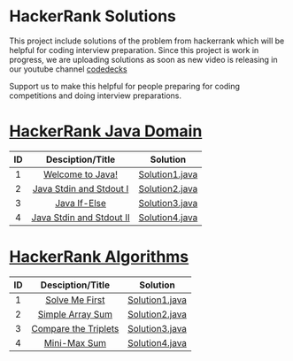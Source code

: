# HackerRank Solutions

This project include solutions of the problem from hackerrank which will be helpful for coding interview preparation.
Since this project is work in progress, we are uploading solutions as soon as new video is releasing in our youtube channel
[codedecks](https://www.youtube.com/channel/UCtJg4eV7SszBJx7BsuS_zhA)

Support us to make this helpful for people preparing for coding competitions and doing interview preparations.


# [HackerRank Java Domain](https://www.hackerrank.com/domains/java)
| ID |                                                          Desciption/Title                                                         |    Solution   |
|:---:|:-----------------------------------------------------------------------------------------------------------------------------------------------------------:|:---------------:|
|  1  | [Welcome to Java!](https://www.hackerrank.com/challenges/welcome-to-java/problem)| [Solution1.java](https://github.com/codedecks-in/HackerRank-Solutions/blob/master/welcome-to-java.java)
|  2  | [Java Stdin and Stdout I](https://www.hackerrank.com/challenges/java-stdin-and-stdout-1/problem)| [Solution2.java](https://github.com/codedecks-in/HackerRank-Solutions/blob/master/scanner.java)
|  3  | [Java If-Else](https://www.hackerrank.com/challenges/java-if-else/problem)| [Solution3.java](https://github.com/codedecks-in/HackerRank-Solutions/blob/master/java-if-else.java)
|  4  | [Java Stdin and Stdout II](https://www.hackerrank.com/challenges/java-stdin-stdout/problem)| [Solution4.java](https://github.com/codedecks-in/HackerRank-Solutions/blob/master/java_stdin_stdout_ii.java)


# [HackerRank Algorithms](https://www.hackerrank.com/domains/algorithms)
| ID |                                                          Desciption/Title                                                         |    Solution   |
|:---:|:-----------------------------------------------------------------------------------------------------------------------------------------------------------:|:---------------:|
|  1  | [Solve Me First](https://www.hackerrank.com/challenges/welcome-to-java/problem)| [Solution1.java](https://github.com/codedecks-in/HackerRank-Solutions/blob/master/solve-me-first.java)
|  2  | [Simple Array Sum](https://www.hackerrank.com/challenges/simple-array-sum/problem)| [Solution2.java](https://github.com/codedecks-in/HackerRank-Solutions/blob/master/simple-array-sum.java)
|  3  | [Compare the Triplets](https://www.hackerrank.com/challenges/compare-the-triplets/problem)| [Solution3.java](https://github.com/codedecks-in/HackerRank-Solutions/blob/master/compare-the-triplets.java)
|  4  | [Mini-Max Sum](https://www.hackerrank.com/challenges/mini-max-sum/problem)| [Solution4.java](https://github.com/codedecks-in/HackerRank-Solutions/blob/master/mini-max-sum.java)
